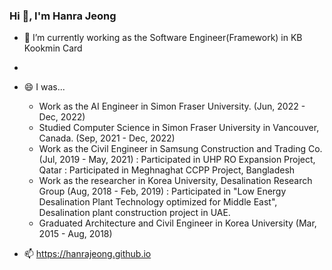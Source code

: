 ### Hi 👋, I'm Hanra Jeong

- 🌱 I’m currently working as the Software Engineer(Framework) in KB Kookmin Card
- 
- 😄 I was...
  - Work as the AI Engineer in Simon Fraser University. (Jun, 2022 - Dec, 2022)
  - Studied Computer Science in Simon Fraser University in Vancouver, Canada. (Sep, 2021 - Dec, 2022)
  - Work as the Civil Engineer in Samsung Construction and Trading Co. (Jul, 2019 - May, 2021)
    : Participated in UHP RO Expansion Project, Qatar
    : Participated in Meghnaghat CCPP Project, Bangladesh
  - Work as the researcher in Korea University, Desalination Research Group (Aug, 2018 - Feb, 2019)
    : Participated in "Low Energy Desalination Plant Technology optimized for Middle East", Desalination plant construction project in UAE.
  - Graduated Architecture and Civil Engineer in Korea University (Mar, 2015 - Aug, 2018)

- 📫 https://hanrajeong.github.io

